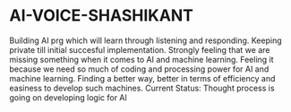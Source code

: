 # AI-VOICE-SHASHIKANT
Building AI prg which will learn through listening and responding. Keeping private till initial succesful implementation.
Strongly feeling that we are missing something when it comes to AI and machine learning. Feeling it because we need so much of coding and processing power for AI and machine learning. Finding a better way, better in terms of efficiency and easiness to develop such machines.
Current Status: Thought process is going on developing logic for AI
 
